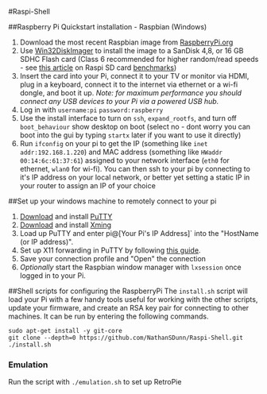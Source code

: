 #Raspi-Shell

##Raspberry Pi Quickstart installation - Raspbian (Windows)
1. Download the most recent Raspbian image from [RaspberryPi.org](http://www.raspberrypi.org/downloads)
2. Use [Win32DiskImager](http://sourceforge.net/projects/win32diskimager/) to install the image to a SanDisk 4,8, or 16 GB SDHC Flash card (Class 6 recommended for higher random/read speeds - see [this article](http://www.ardamis.com/2012/07/18/finding-a-fast-sd-card-for-the-raspberry-pi/) on Raspi SD card [benchmarks](http://www.raspberrypi.org/phpBB3/viewtopic.php?f=63&t=4076&start=75))
3. Insert the card into your Pi, connect it to your TV or monitor via HDMI, plug in a keyboard, connect it to the internet via ethernet or a wi-fi dongle, and boot it up. *Note: for maximum performance you should connect any USB devices to your Pi via a powered USB hub.*
4. Log in with `username:pi` `password:raspberry`
5. Use the install interface to turn on `ssh`, `expand_rootfs`, and turn off `boot_behaviour` show desktop on boot (select no - dont worry you can boot into the gui by typing `startx` later if you want to use it directly)
6. Run `ifconfig` on your pi to get the IP (something like `inet addr:192.168.1.220`) and MAC address (something like `HWaddr 00:14:6c:61:37:61`) assigned to your network interface (`eth0` for ethernet, `wlan0` for wi-fi). You can then ssh to your pi by connecting to it's IP address on your local network, or better yet setting a static IP in your router to assign an IP of your choice  

##Set up your windows machine to remotely connect to your pi
1. [Download](http://the.earth.li/~sgtatham/putty/latest/x86/putty-0.62-installer.exe) and install [PuTTY](http://www.chiark.greenend.org.uk/~sgtatham/putty/)
2. [Download](http://sourceforge.net/projects/xming/files/latest/download) and install [Xming](http://www.straightrunning.com/XmingNotes/)
3. Load up PuTTY and enter pi@[Your Pi's IP Address]` into the "HostName (or IP address)".
4. Set up X11 forwarding in PuTTY by following [this guide](http://www.math.umn.edu/systems_guide/putty_xwin32.html).
5. Save your connection profile and "Open" the connection
6. *Optionally* start the Raspbian window manager with `lxsession` once logged in to your Pi.

##Shell scripts for configuring the RaspberryPi
The `install.sh` script will load your Pi with a few handy tools useful for working with the other scripts, update your firmware, and create an RSA key pair for connecting to other machines. It can be run by entering the following commands.

    sudo apt-get install -y git-core
    git clone --depth=0 https://github.com/NathanSDunn/Raspi-Shell.git
    ./install.sh

### Emulation
Run the script with `./emulation.sh` to set up RetroPie